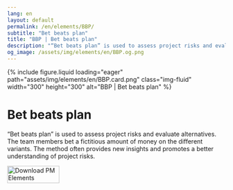 ```yaml
---
lang: en
layout: default
permalink: /en/elements/BBP/
subtitle: "Bet beats plan"
title: "BBP | Bet beats plan"
description: "“Bet beats plan” is used to assess project risks and evaluate alternatives. The team members bet a fictitious amount of money on the different variants. The method often provides new insights and promotes a better understanding of project risks."
og_image: /assets/img/elements/en/BBP.og.png
---
```


{% include figure.liquid loading="eager" path="assets/img/elements/en/BBP.card.png" class="img-fluid" width="300" height="300" alt="BBP | Bet beats plan" %}

# Bet beats plan

“Bet beats plan” is used to assess project risks and evaluate alternatives. The team members bet a fictitious amount of money on the different variants. The method often provides new insights and promotes a better understanding of project risks.

<a href="https://apps.apple.com/app/apple-store/id6738084498?pt=127441684&ct=website&mt=8">
  <img src="{{ "assets/img/en/appstore.png" | relative_url }}" width="120" height="40" alt="Download PM Elements">
</a>
